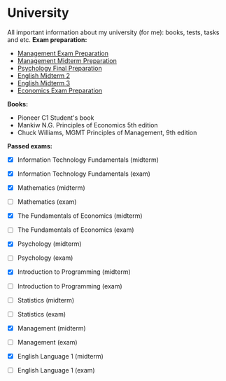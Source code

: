 # University
All important information about my university (for me): books, tests, tasks and etc.
**Exam preparation:**
* [Management Exam Preparation](https://quizlet.com/1029166560/management-exam-preparation-flash-cards/)
* [Management Midterm Preparation](https://quizlet.com/de/1027587391/management-midterm-preparation-flash-cards/)
* [Psychology Final Preparation](https://quizlet.com/988799726/psychology-final-exam-3-flash-cards/)
* [English Midterm 2](https://quizlet.com/982271581/eng-midterm-2-flash-cards/)
* [English Midterm 3](https://quizlet.com/ru/1007810042/eng-midterm-3a-flash-cards/)
* [Economics Exam Preparation](https://quizlet.com/982739483/economics-flash-cards/)

**Books:**
* Pioneer C1 Student's book
* Mankiw N.G. Principles of Economics 5th edition
* Chuck Williams, MGMT Principles of Management, 9th edition


**Passed exams:**
* [x] Information Technology Fundamentals (midterm)
* [x] Information Technology Fundamentals (exam)
* [x] Мathematics (midterm)
* [ ] Мathematics (exam)
* [x] The Fundamentals of Economics (midterm)
* [ ] The Fundamentals of Economics (exam)
* [x] Psychology (midterm)
* [ ] Psychology (exam)
* [x] Introduction to Programming (midterm)
* [ ] Introduction to Programming (exam)
* [ ] Statistics (midterm)
* [ ] Statistics (exam)
* [x] Мanagement (midterm)
* [ ] Мanagement (exam)
* [x] Еnglish Language 1 (midterm)
* [ ] Еnglish Language 1 (exam)

